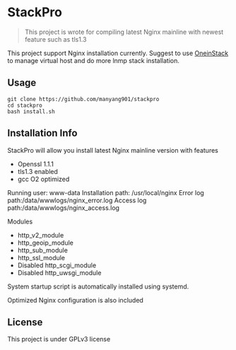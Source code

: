 # StackPro

> This project is wrote for compiling latest Nginx mainline with newest feature such as tls1.3

This project support Nginx installation currently.
Suggest to use [OneinStack](https://github.com/lj2007331/oneinstack) to manage virtual host and do more lnmp stack installation.

## Usage

```
git clone https://github.com/manyang901/stackpro
cd stackpro
bash install.sh
```

## Installation Info

StackPro will allow you install latest Nginx mainline version with features

- Openssl 1.1.1
- tls1.3 enabled
- gcc O2 optimized

Running user: www-data
Installation path: /usr/local/nginx
Error log path:/data/wwwlogs/nginx_error.log
Access log path:/data/wwwlogs/nginx_access.log

Modules

- http_v2_module
- http_geoip_module
- http_sub_module
- http_ssl_module
- Disabled http_scgi_module
- Disabled http_uwsgi_module

System startup script is automatically installed using systemd.

Optimized Nginx configuration is also included


## License

This project is under GPLv3 license
